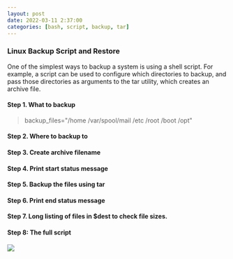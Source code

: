 ```yaml
---
layout: post
date: 2022-03-11 2:37:00
categories: [bash, script, backup, tar]
---
```


<h3>Linux Backup Script and Restore</h3>
One of the simplest ways to backup a system is using a shell script. For example, a script can be used to configure which directories to backup, and pass those directories as arguments to the tar utility, which creates an archive file. 

<h4>Step 1. What to backup</h4>
<blockquote>
backup_files="/home /var/spool/mail /etc /root /boot /opt"
</blockquote>
 
<h4>Step 2. Where to backup to</h4>


<h4>Step 3. Create archive filename</h4>


<h4>Step 4. Print start status message</h4>


<h4>Step 5. Backup the files using tar</h4>

<h4>Step 6. Print end status message</h4>

<h4>Step 7. Long listing of files in $dest to check file sizes.

<h4>Step 8: The full script</h4>
<img src="{{site.baseurl}}/assets/img/backup_script.PNG"><br>
